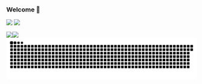 ### Welcome 👋
![](https://img.shields.io/badge/release-v1.0.0--beta-blue)
![](https://img.shields.io/badge/cool-yes-magenta)

<a href="https://github.com/freemankevin">
  <img align="left" src="https://github-readme-stats.vercel.app/api?username=freemankevin&bg_color=30,e96443,904e95&text_color=fff&icon_color=fff&title_color=fff&line_height=26&hide_border=true&show_icons=true" />
</a>
<a href="https://github.com/freemankevin">
  <img align="left" src="https://github-readme-stats.vercel.app/api/top-langs/?username=freemankevin&layout=compact&bg_color=30,e96443,904e95&text_color=fff&icon_color=fff&title_color=fff&hide_border=true&langs_count=4" />
</a>

<picture>
  <source media="(prefers-color-scheme: dark)" srcset="https://raw.githubusercontent.com/FreemanKevin/FreemanKevin/output/github-contribution-grid-snake-dark.svg" />
  <source media="(prefers-color-scheme: light)" srcset="https://raw.githubusercontent.com/FreemanKevin/FreemanKevin/output/github-contribution-grid-snake.svg" />
  <img alt="GitHub Contribution Snake" src="https://raw.githubusercontent.com/FreemanKevin/FreemanKevin/output/github-contribution-grid-snake.svg" />
</picture>
